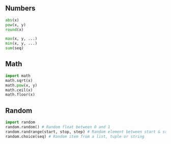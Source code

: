 ## Numbers
```py
abs(x)
pow(x, y)
round(x)

max(x, y, ...)
min(x, y, ...)
sum(seq)
```

## Math
```py
import math
math.sqrt(x)
math.pow(x, y)
math.ceil(x)
math.floor(x)
```

## Random
```py
import random
random.random() # Random float between 0 and 1
random.randrange(start, stop, step) # Random element between start & stop
random.choice(seq) # Random item from a list, tuple or string
```
